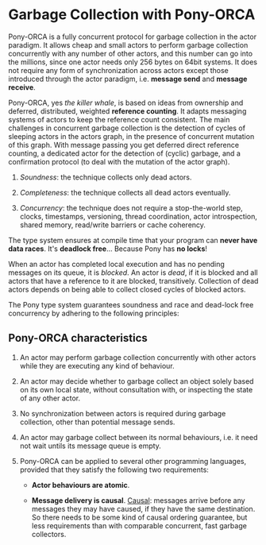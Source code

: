 # Garbage Collection with Pony-ORCA

Pony-ORCA is a fully concurrent protocol for garbage collection in the actor paradigm. It allows cheap and small actors to perform garbage collection concurrently with any number of other actors, and this number can go into the millions, since one actor needs only 256 bytes on 64bit systems. It does not require any form of synchronization across actors except those introduced through the actor paradigm, i.e. **message send** and **message receive**.

Pony-ORCA, yes _the killer whale_, is based on ideas from ownership and deferred, distributed, weighted **reference counting**. It adapts messaging systems of actors to keep the reference count consistent. The main challenges in concurrent garbage collection is the detection of cycles of sleeping actors in the actors graph, in the presence of concurrent mutation of this graph. With message passing you get deferred direct reference counting, a dedicated actor for the detection of (cyclic) garbage, and a confirmation protocol (to deal with the mutation of the actor graph).

1. _Soundness_: the technique collects only dead actors.

2. _Completeness_: the technique collects all dead actors eventually.

3. _Concurrency_: the technique does not require a stop-the-world step, clocks, timestamps, versioning, thread coordination, actor introspection, shared memory, read/write barriers or cache coherency.

The type system ensures at compile time that your program can **never have data races**. It's **deadlock free**... Because Pony has **no locks**!

When an actor has completed local execution and has no pending messages on its queue, it is _blocked_. An actor is _dead_, if it is blocked and all actors that have a reference to it are blocked, transitively. Collection of dead actors depends on being able to collect closed cycles of blocked actors.

The Pony type system guarantees soundness and race and dead-lock free concurrency by adhering to the following principles:

## Pony-ORCA characteristics

1. An actor may perform garbage collection concurrently with other actors while they are executing any kind of behaviour.

2. An actor may decide whether to garbage collect an object solely based on its own local state, without consultation with, or inspecting the state of any other actor.

3. No synchronization between actors is required during garbage collection, other than potential message sends.

4. An actor may garbage collect between its normal behaviours, i.e. it need not wait untils its message queue is empty.

5. Pony-ORCA can be applied to several other programming languages, provided that they satisfy the following two requirements:

    * **Actor behaviours are atomic**.

    * **Message delivery is causal**. [Causal](https://www.google.com/search?q=causal+definition): messages arrive before any messages they may have caused, if they have the same destination. So there needs to be some kind of causal ordering guarantee, but less requirements than with comparable concurrent, fast garbage collectors.


